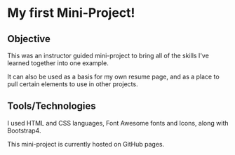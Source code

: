 # My first Mini-Project!


## Objective

This was an instructor guided mini-project to bring
all of the skills I've learned together into one example.

It can also be used as a basis for my own resume page, 
and as a place to pull certain elements to use in other projects.

## Tools/Technologies

I used HTML and CSS languages, Font Awesome fonts and Icons, along with Bootstrap4. 

This mini-project is currently hosted on GitHub pages.